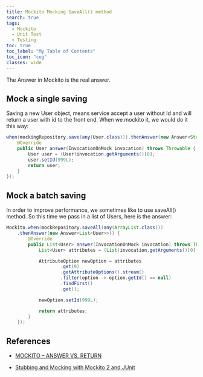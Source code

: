 ```yaml
---
title: Mockito Mocking SaveAll() method
search: true
tags: 
  - Mockito
  - Unit Test
  - Testing
toc: true
toc_label: "My Table of Contents"
toc_icon: "cog"
classes: wide
---
```


The Answer in Mockito is the real answer.

## Mock a single saving  
Saving a new User object, means service accept a user without Id and will return a user with id to the front end. When we mockito it, we would do it this way:

```java
when(mockingRepository.save(any(User.class))).thenAnswer(new Answer<String>() {
    @Override
    public User answer(InvocationOnMock invocation) throws Throwable {
        User user = (User)invocation.getArguments()[0];
        user.setId(999L);
        return user;
    }
});
```

## Mock a batch saving  
In order to improve performance, we sometimes like to use saveAll() method. So this time we pass in a list of Users, here is the answer:

```java
Mockito.when(mockRepository.saveAll(any(ArrayList.class)))
    .thenAnswer(new Answer<List<User>>() {
        @Override
        public List<User> answer(InvocationOnMock invocation) throws Throwable {
            List<User> attributes = (List)invocation.getArguments()[0];

            AttributeOption newOption = attributes
                    .get(0)
                    .getAttributeOptions().stream()
                    .filter(option -> option.getId() == null)
                    .findFirst()
                    .get();

            newOption.setId(999L);

            return attributes;
        }
    });
```

## References

- [MOCKITO – ANSWER VS. RETURN](https://www.planetgeek.ch/2010/07/20/mockito-answer-vs-return/)

- [Stubbing and Mocking with Mockito 2 and JUnit](https://semaphoreci.com/community/tutorials/stubbing-and-mocking-with-mockito-2-and-junit)